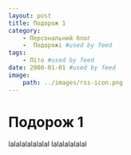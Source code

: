 ```yaml
---
layout: post
title: Подорож 1
category:
    - Персональний блог
    -  Подорожі #used by feed
tags: 
    - Літо #used by feed
date: 2000-01-01 #used by feed
image:
    path: ../images/rss-icon.png
---
```


# Подорож 1

lalalalalalalal
lalalalalalal